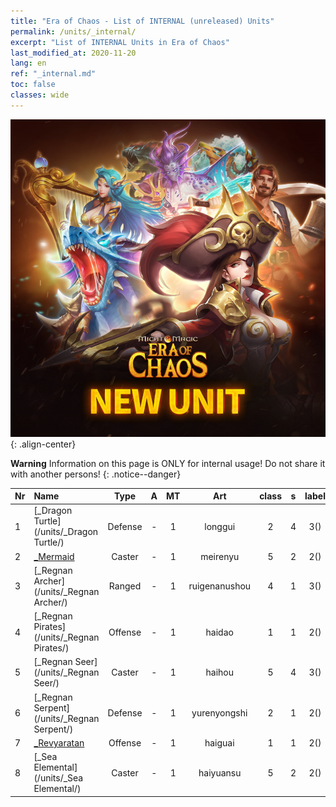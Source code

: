 ```yaml
---
title: "Era of Chaos - List of INTERNAL (unreleased) Units"
permalink: /units/_internal/
excerpt: "List of INTERNAL Units in Era of Chaos"
last_modified_at: 2020-11-20
lang: en
ref: "_internal.md"
toc: false
classes: wide
---
```

![image-center](/assets/images/units/newunits.png){: .align-center}

**Warning** Information on this page is ONLY for internal usage! Do not share it with another persons!
{: .notice--danger}

  | Nr |         Name        |   Type   |   A   |    MT     |      Art      |  class  |    s   |   label   |    HP     |
  |:---|:--------------------|:--------:|:-----:|:---------:|:-------------:|:-------:|:------:|:---------:|:----------|
  | 1 | [_Dragon Turtle](/units/_Dragon Turtle/) | Defense | - | 1 | longgui | 2 |  4 |  3() |  12000  |
  | 2 | [_Mermaid](/units/_Mermaid/) | Caster | - | 1 | meirenyu | 5 |  2 |  2() |  1648  |
  | 3 | [_Regnan Archer](/units/_Regnan Archer/) | Ranged | - | 1 | ruigenanushou | 4 |  1 |  3() |  1245  |
  | 4 | [_Regnan Pirates](/units/_Regnan Pirates/) | Offense | - | 1 | haidao | 1 |  1 |  2() |  695  |
  | 5 | [_Regnan Seer](/units/_Regnan Seer/) | Caster | - | 1 | haihou | 5 |  4 |  3() |  5091  |
  | 6 | [_Regnan Serpent](/units/_Regnan Serpent/) | Defense | - | 1 | yurenyongshi | 2 |  1 |  2() |  3027  |
  | 7 | [_Revyaratan](/units/_Revyaratan/) | Offense | - | 1 | haiguai | 1 |  1 |  2() |  7128  |
  | 8 | [_Sea Elemental](/units/_Sea Elemental/) | Caster | - | 1 | haiyuansu | 5 |  2 |  2() |  1446  |
